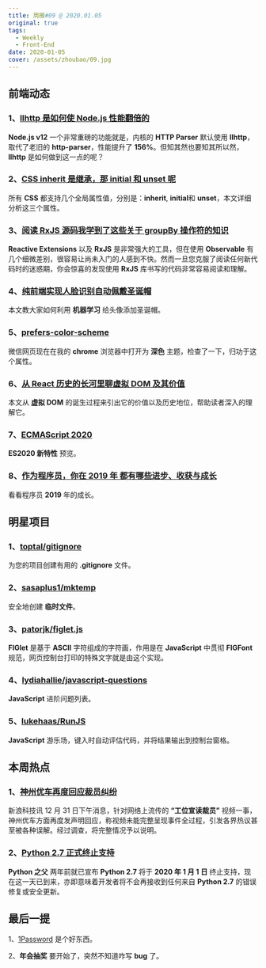 ```yaml
---
title: 周报#09 @ 2020.01.05
original: true
tags:
  - Weekly
  - Front-End
date: 2020-01-05
cover: /assets/zhoubao/09.jpg
---
```


## 前端动态

### 1、[llhttp 是如何使 Node.js 性能翻倍的](https://zhuanlan.zhihu.com/p/100660049)

**Node.js v12** 一个非常重磅的功能就是，内核的 **HTTP Parser** 默认使用 **llhttp**，取代了老旧的 **http-parser**，性能提升了 **156%**。但知其然也要知其所以然，**llhttp** 是如何做到这一点的呢？

### 2、[CSS inherit 是继承，那 initial 和 unset 呢](https://www.zhangxinxu.com/wordpress/2020/01/css-initial-unset/)

所有 **CSS** 都支持几个全局属性值，分别是：**inherit**, **initial**和 **unset**，本文详细分析这三个属性。

### 3、[阅读 RxJS 源码我学到了这些关于 groupBy 操作符的知识](https://zhuanlan.zhihu.com/p/100517610)

**Reactive Extensions** 以及 **RxJS** 是非常强大的工具，但在使用 **Observable** 有几个细微差别，很容易让尚未入门的人感到不快。然而一旦您克服了阅读任何新代码时的迷惑期，你会惊喜的发现使用 **RxJS** 库书写的代码非常容易阅读和理解。

### 4、[纯前端实现人脸识别自动佩戴圣诞帽](https://juejin.im/post/5e02b73fe51d455807699b1f)

本文教大家如何利用 **机器学习** 给头像添加圣诞帽。

### 5、[prefers-color-scheme](https://developer.mozilla.org/zh-CN/docs/Web/CSS/@media/prefers-color-scheme)

微信网页现在在我的 **chrome** 浏览器中打开为 **深色** 主题，检查了一下，归功于这个属性。

### 6、[从 React 历史的长河里聊虚拟 DOM 及其价值](https://mp.weixin.qq.com/s/9q77WluVxmONDnlfeSWsvA)

本文从 **虚拟 DOM** 的诞生过程来引出它的价值以及历史地位，帮助读者深入的理解它。

### 7、[ECMAScript 2020](https://2ality.com/2019/12/ecmascript-2020.html)

**ES2020 新特性** 预览。

### 8、[作为程序员，你在 2019 年 都有哪些进步、收获与成长](https://www.zhihu.com/question/363043667)

看看程序员 **2019** 年的成长。

## 明星项目

### 1、[toptal/gitignore](https://gitignore.io/)

为您的项目创建有用的 **.gitignore** 文件。

### 2、[sasaplus1/mktemp](https://github.com/sasaplus1/mktemp)

安全地创建 **临时文件**。

### 3、[patorjk/figlet.js](https://github.com/patorjk/figlet.js)

**FIGlet** 是基于 **ASCII** 字符组成的字符画，作用是在 **JavaScript** 中贯彻 **FIGFont** 规范，网页控制台打印的特殊文字就是由这个实现。

### 4、[lydiahallie/javascript-questions](https://github.com/lydiahallie/javascript-questions/blob/master/zh-CN/README-zh_CN.md)

**JavaScript** 进阶问题列表。

### 5、[lukehaas/RunJS](https://github.com/lukehaas/RunJS)

**JavaScript** 游乐场，键入时自动评估代码，并将结果输出到控制台窗格。

## 本周热点

### 1、[神州优车再度回应裁员纠纷](https://tech.sina.com.cn/i/2019-12-31/doc-iihnzahk1118236.shtml)

新浪科技讯 12 月 31 日下午消息，针对网络上流传的 **“工位宣读裁员”** 视频一事，神州优车方面再度发声明回应，称视频未能完整呈现事件全过程，引发各界热议甚至被各种误解。经过调查，将完整情况予以说明。

### 2、[Python 2.7 正式终止支持](https://www.ithome.com/0/466/294.htm)

**Python 之父** 两年前就已宣布 **Python 2.7** 将于 **2020 年 1 月 1 日** 终止支持，现在这一天已到来，亦即意味着开发者将不会再接收到任何来自 **Python 2.7** 的错误修复或安全更新。

## 最后一提

1、[1Password](https://1password.com/zh-cn/) 是个好东西。

2、**年会抽奖** 要开始了，突然不知道咋写 **bug** 了。
